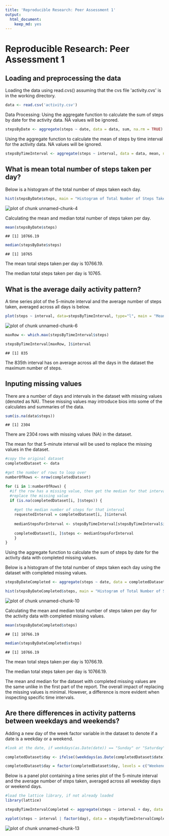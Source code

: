 ```yaml
---
title: 'Reproducible Research: Peer Assessment 1'
output:
  html_document:
    keep_md: yes
---
```

# Reproducible Research: Peer Assessment 1

## Loading and preprocessing the data

Loading the data using read.cvs() assuming that the cvs file 'activity.cvs' is in the working directory.


```r
data <- read.csv('activity.csv')
```


Data Processing: 
Using the aggregate function to calculate the sum of steps by date for the activity data. NA values will be ignored.


```r
stepsByDate <- aggregate(steps ~ date, data = data, sum, na.rm = TRUE)
```

Using the aggregate function to calculate the mean of steps by time interval for the activity data. NA values will be ignored.


```r
stepsByTimeInterval <- aggregate(steps ~ interval, data = data, mean, na.rm = TRUE)
```

## What is mean total number of steps taken per day?

Below is a histogram of the total number of steps taken each day.


```r
hist(stepsByDate$steps, main = "Histogram of Total Number of Steps Taken Each Day", xlab = "Total Daily Steps Taken")
```

![plot of chunk unnamed-chunk-4](figure/unnamed-chunk-4-1.png) 

Calculating the mean and median total number of steps taken per day.


```r
mean(stepsByDate$steps)
```

```
## [1] 10766.19
```

```r
median(stepsByDate$steps)
```

```
## [1] 10765
```

The mean total steps taken per day is 10766.19.

The median total steps taken per day is 10765.

## What is the average daily activity pattern?

A time series plot of the 5-minute interval and the average number of steps taken, averaged across all days is below.


```r
plot(steps ~ interval, data=stepsByTimeInterval, type="l", main = "Mean Number of Steps by Daily Time Interval", xlab="Daily 5 Minute Interval", ylab="Mean Number of Steps")
```

![plot of chunk unnamed-chunk-6](figure/unnamed-chunk-6-1.png) 


```r
maxRow <- which.max(stepsByTimeInterval$steps)

stepsByTimeInterval[maxRow, ]$interval
```

```
## [1] 835
```

The 835th interval has on average across all the days in the dataset the maximum number of steps.

## Inputing missing values

There are a number of days and intervals in the dataset with missing values (denoted as NA). These missing values may introduce bios into some of the calculates and summaries of the data. 


```r
sum(is.na(data$steps))
```

```
## [1] 2304
```

There are 2304 rows with missing values (NA) in the dataset.

The mean for that 5-minute interval will be used to replace the missing values in the dataset. 


```r
#copy the original dataset
completedDataset <- data

#get the number of rows to loop over
numberOfRows <- nrow(completedDataset)

for (i in 1:numberOfRows) {
  #if the row has a missing value, then get the median for that interval and
  #replace the missing value
  if (is.na(completedDataset[i, ]$steps)) {
      
    #get the median number of steps for that interval
    requestedInterval = completedDataset[i, ]$interval
      
    medianStepsForInterval <- stepsByTimeInterval[stepsByTimeInterval$interval == requestedInterval, ]$steps
    
    completedDataset[i, ]$steps <- medianStepsForInterval
    }
}
```

Using the aggregate function to calculate the sum of steps by date for the activity data with completed missing values.

Below is a histogram of the total number of steps taken each day using the dataset with completed missing values.



```r
stepsByDateCompleted <- aggregate(steps ~ date, data = completedDataset, sum)

hist(stepsByDateCompleted$steps, main = "Histogram of Total Number of Steps Taken Each Day", xlab = "Total Daily Steps Taken")
```

![plot of chunk unnamed-chunk-10](figure/unnamed-chunk-10-1.png) 

Calculating the mean and median total number of steps taken per day for the activity data with completed missing values.


```r
mean(stepsByDateCompleted$steps)
```

```
## [1] 10766.19
```

```r
median(stepsByDateCompleted$steps)
```

```
## [1] 10766.19
```

The mean total steps taken per day is 10766.19.

The median total steps taken per day is 10766.19.

The mean and median for the dataset with completed missing values are the same unlike in the first part of the report. The overall impact of replacing the missing values is minimal. However, a difference is more evident when inspecting specific time intervals.


## Are there differences in activity patterns between weekdays and weekends?

Adding a new day of the week factor variable in the dataset to denote if a date is a weekday or a weekend.


```r
#look at the date, if weekdays(as.Date(date)) == "Sunday" or "Saturday", then Weekend, else Weekday 

completedDataset$day <- ifelse((weekdays(as.Date(completedDataset$date)) == "Sunday" | weekdays(as.Date(completedDataset$date)) == "Saturday"), "Weekend", "Weekday")

completedDataset$day = factor(completedDataset$day, levels = c("Weekend", "Weekday"))
```

Below is a panel plot containing a time series plot of the 5-minute interval and the average number of steps taken, averaged across all weekday days or weekend days.


```r
#load the lattice library, if not already loaded
library(lattice)

stepsByTimeIntervalCompleted <- aggregate(steps ~ interval + day, data = completedDataset, mean)

xyplot(steps ~ interval | factor(day), data = stepsByTimeIntervalCompleted, aspect = 1/2, type = "l")
```

![plot of chunk unnamed-chunk-13](figure/unnamed-chunk-13-1.png) 
